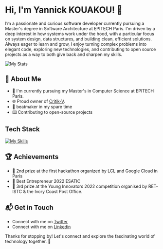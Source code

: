 # Hi, I'm Yannick KOUAKOU! 👋

I’m a passionate and curious software developer currently pursuing a Master's degree in Software Architecture at EPITECH Paris. I’m driven by a deep interest in how systems work under the hood, with a particular focus on system design, data structures, and building clean, efficient solutions. Always eager to learn and grow, I enjoy turning complex problems into elegant code, exploring new technologies, and contributing to open source projects as a way to both give back and sharpen my skills.

![My Stats](https://github-readme-stats.vercel.app/api?username=yannick2009&theme=vue-dark&show_icons=true&hide_border=true&count_private=true)

## 🚀 About Me

- 🔭 I'm currently pursuing my Master's in Computer Science at EPITECH Paris.
- 🌐 Proud owner of [Critik-V](https://github.com/Critik-V).
- 🎹 beatmaker in my spare time
- ⌨️ Contributing to open-source projects

## Tech Stack

[![My Skills](https://skillicons.dev/icons?i=go,js,ts,python,rust,nodejs,deno,react,solidjs,sass,docker,nix,git,figma)](https://skillicons.dev)

## 🏆 Achievements
- 🌟 2nd prize at the first hackathon organized by LCL and Google Cloud in Paris
- 🌟 Best Entrepreneur 2022 ESATIC
- 🌟 3rd prize at the Young Innovators 2022 competition organised by RET-ISTC & the Ivory Coast Post Office.

## 📬 Get in Touch

- Connect with me on [Twitter](https://twitter.com/home?lang=fr)
- Connect with me on [Linkedin](https://www.linkedin.com/in/yannick-k-946970200/)

Thanks for stopping by! Let's connect and explore the fascinating world of technology together. 🚀
